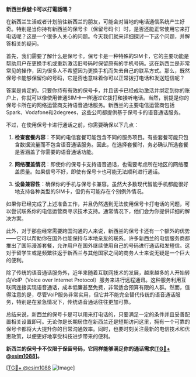 **新西兰保號卡可以打電話嗎？**

在新西兰生活或者计划前往新西兰的朋友，可能会对当地的电话通信系统产生好奇。特别是当你持有新西兰的保号卡（保留号码卡）时，是否还能正常使用它来打电话呢？这是一个很多人关心的问题。今天我们就来详细探讨一下这个问题，并解答相关的疑问。

首先，我们需要了解什么是保号卡。保号卡是一种特殊的SIM卡，它的主要功能是帮助用户在更换手机或重新激活旧号码时保留原有的手机号码。这在新西兰是非常常见的操作，因为很多人不希望因为更换手机而失去自己的联系方式。那么，既然保号卡能够保留你的号码，它是否也意味着你可以正常拨打电话和发送短信呢？

答案是肯定的。只要你持有有效的保号卡，并且该卡已经成功激活并绑定到你的账户上，你就可以像使用普通SIM卡一样通过它拨打和接听电话。当然，前提是你的保号卡所在的网络运营商支持语音通话服务。新西兰的主要电信运营商包括Spark、Vodafone和2degrees，这些公司都提供基于保号卡的语音通话服务。

不过，在使用保号卡进行通话之前，你需要确保以下几点：

1. **检查套餐内容**：不同的电信套餐可能包含不同的服务项目。有些套餐可能只包含数据流量而不包含语音通话服务。因此，在选择套餐时，务必确认所选套餐是否涵盖了你需要的语音通话功能。
   
2. **网络覆盖情况**：即使你的保号卡支持语音通话，也需要考虑所在地区的网络覆盖质量。如果信号不好，即使有保号卡也可能无法顺利进行通话。

3. **设备兼容性**：确保你的手机与保号卡兼容。虽然大多数现代智能手机都能很好地支持各种类型的SIM卡，但仍有可能存在个别例外情况。

如果你已经完成了上述准备工作，并且仍然遇到无法使用保号卡打电话的问题，可以尝试联系你的电信运营商寻求技术支持。通常情况下，他们会为你提供详细的解决方案。

此外，对于那些经常需要跨国沟通的人来说，新西兰的保号卡还有一个额外的优势——它可以帮助你在国外也能保持与本地亲友的联系。许多新西兰的电信服务商都推出了国际漫游套餐，允许用户在国外继续使用自己的号码进行通话和发短信。这对于留学生或是频繁往返于新西兰与其他国家之间的商务人士来说无疑是一个巨大的便利。

除了传统的语音通话服务外，近年来随着互联网技术的发展，越来越多的人开始转向VoIP（Voice over Internet Protocol）服务来进行远程通讯。这种服务利用互联网连接实现语音通话，成本低廉甚至免费，非常适合预算有限的人群。然而，值得注意的是，尽管VoIP服务非常实用，但它并不能完全替代传统的语音通话服务，特别是在紧急情况下，传统语音通话往往更加可靠。

总结来说，新西兰的保号卡是可以用来打电话的，只要满足一定的条件并且妥善配置相关设置即可。无论你是长期居住在新西兰还是短期访问这里，拥有一个可靠的保号卡都将大大提升你的日常沟通效率。同时，也要时刻关注最新的电信技术和优惠政策，以便更好地享受科技进步带来的便利。

**新西兰的保号卡不仅限于保留号码，它同样能够满足你的通话需求[[TG💪+ @esim1088](https://t.me/s/esim1088)]。**

[[TG💪+ @esim1088](https://t.me/s/esim1088) ![Image](https://i.postimg.cc/4NQfJmqS/Snipaste-2025-05-13-00-14-12.png)]